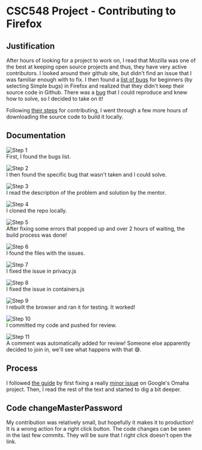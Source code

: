 # CSC548 Project - Contributing to Firefox

## Justification

After hours of looking for a project to work on, I read that Mozilla was one of the best at keeping open source projects and thus, they have very active contributors. I looked around their github site, but didn't find an issue that I was familiar enough with to fix. I then found a [list of bugs](https://www.joshmatthews.net/bugsahoy/?simple=1) for beginners (by selecting Simple bugs) in Firefox and realized that they didn't keep their source code in Github. There was a [bug](https://bugzilla.mozilla.org/show_bug.cgi?id=1417527) that I could reproduce and knew how to solve, so I decided to take on it!

Following [their steps](https://developer.mozilla.org/en-US/docs/Mozilla/Developer_guide/Introduction) for contributing, I went through a few more hours of downloading the source code to build it locally.

## Documentation

![Step 1](images/1.png)  
First, I found the bugs list.

![Step 2](images/2.png)  
I then found the specific bug that wasn't taken and I could solve.

![Step 3](images/3.png)  
I read the description of the problem and solution by the mentor.

![Step 4](images/4.png)  
I cloned the repo locally.

![Step 5](images/5.png)  
After fixing some errors that popped up and over 2 hours of waiting, the build process was done!

![Step 6](images/6.png)  
I found the files with the issues.

![Step 7](images/7.png)  
I fixed the issue in privacy.js

![Step 8](images/8.png)  
I fixed the issue in containers.js

![Step 9](images/9.png)  
I rebuilt the browser and ran it for testing. It worked!

![Step 10](images/10.png)  
I committed my code and pushed for review.

![Step 11](images/11.png)  
A comment was automatically added for review! Someone else apparently decided to join in, we'll see what happens with that :sweat_smile:.


## Process

I followed [the guide](https://github.com/collections/choosing-projects) by first fixing a really [minor issue](https://github.com/google/omaha/pull/124) on Google's Omaha project. Then, I read the rest of the text and started to dig a bit deeper.

## Code changeMasterPassword

My contribution was relatively small, but hopefully it makes it to production! It is a wrong action for a right click button. The code changes can be seen in the last few commits. They will be sure that I right click doesn't open the link.
